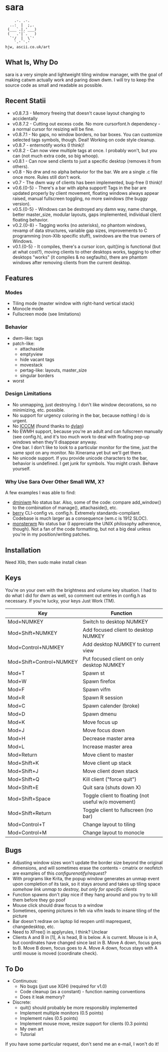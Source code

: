 sara
=====

        .-. .-.
      ..:  |  ;,.
     (___`.|.'___)
     (   .'|`.   )
      `'/  |  \`'
        `-' `-'                                                                    hjw, ascii.co.uk/art

What Is, Why Do
-------
sara is a very simple and lightweight tiling window manager, with the goal of making catwm actually work and paring down dwm. I will try to keep the source code as small and readable as possible.

Recent Statii
------
 * v0.8.7.3	- Memory freeing that doesn't cause layout changing to accidentally
 * v0.8.7.2	- Cutting out excess code. No more cursorfont.h dependency - a normal cursor for resizing will be fine.
 * v0.8.7.1	- No gaps, no window borders, no bar boxes. You can customize selected tags symbols, though. Deal! Working on code style cleanup.
 * v0.8.7	- enternotify works (I think)!
 * v0.8.2	- Can now view multiple tags at once. I probably won't, but you can (not much extra code, so big whoop).
 * v0.8.1	- Can now send clients to just a specific desktop (removes it from others).
 * v0.8		- No drw and no alpha behavior for the bar. We are a single .c file once more. Rules still don't work.
 * v0.7		- The dwm way of clients has been implemented, bug-free (I think)!
 * v0.6.{0-5}	- There's a bar with alpha support! Tags in the bar are updated properly by client movement, floating windows always appear raised, manual fullscreen toggling, no more swindows (the buggy version).
 * v0.5.{0-5}	- Windows can be destroyed any damn way, name change, better master_size, modular layouts, gaps implemented, individual client floating behavior.
 * v0.2.{0-8}	- Tagging works (no asterisks), no phantom windows, revamp of data structures, variable gap sizes, improvements to C programming (non-Xlib specific stuff), swindows are the true owners of Windows.
 * v0.1.{0-5}	- It compiles, there's a cursor icon, quit()ing is functional (but at what cost?), moving clients to other desktops works, tagging to other desktops "works" (it compiles & no segfaults), there are phantom windows after removing clients from the current desktop.

Features
-----

### Modes

* Tiling mode (master window with right-hand vertical stack)
* Monocle mode
* Fullscreen mode (see limitations)

### Behavior

* dwm-like: tags
* patch-like:
	* attachaside
	* emptyview
	* hide vacant tags
	* movestack
	* pertag-like: layouts, master_size
	* singular borders
* worst

### Design Limitations

* No unmapping, just destroying. I don't like window decorations, so no minimizing, etc. possible.
* No support for urgency coloring in the bar, because nothing I do is urgent.
* No [ICCCM](https://web.archive.org/web/20190617214524/https://raw.githubusercontent.com/kfish/xsel/1a1c5edf0dc129055f7764c666da2dd468df6016/rant.txt) (found thanks to [dylan](https://github.com/dylanaraps/sowm))
* No EWMH support, because you're an adult and can fullscreen manually (see config.h), and it's too much work to deal with floating pop-up windows when they'll disappear anyway.
* One bar. I don't like to look to a particular monitor for the time, just the same spot on any monitor. No Xinerama yet but we'll get there.
* No unicode support. If you provide unicode characters to the bar, behavior is undefined. I get junk for symbols. You might crash. Behave yourself.

### Why Use Sara Over Other Small WM, X?

A few examples I was able to find:

* [dminiwm](https://github.com/moetunes/dminiwm) No status bar. Also, some of the code: compare add\_window() to the combination of manage(), attachaside(), etc.
* [berry](https://github.com/JLErvin/berry) CLI-config vs. config.h. Extremely standards-compliant. Codebase is much larger as a consequence (wm.c is 1912 SLOC).
* [monsterwm](https://github.com/c00kiemon5ter/monsterwm) No status bar (I appreciate the UNIX philosophy adherence, though). Not a fan of the code formatting, but not a big deal unless you're in my position/writing patches.

Installation
------------
Need Xlib, then sudo make install clean

Keys
------------
You're on your own with the brightness and volume key situation. I had to do what I did for dwm as well, so comment out entries in config.h as necessary. If you're lucky, your keys Just Work (TM).

| Key				| Function 						|
| -----------------------------	| -----------------------------------------------------	|
| Mod+NUMKEY			| Switch to desktop NUMKEY				|
| Mod+Shift+NUMKEY		| Add focused client to desktop NUMKEY			|
| Mod+Control+NUMKEY		| Add desktop NUMKEY to current view			|
| Mod+Shift+Control+NUMKEY	| Put focused client on only desktop NUMKEY		|
| Mod+T				| Spawn st						|
| Mod+W				| Spawn firefox						|
| Mod+F				| Spawn vifm						|
| Mod+R				| Spawn R session					|
| Mod+C				| Spawn calender (broke)				|
| Mod+D				| Spawn dmenu						|
| Mod+K				| Move focus up						|
| Mod+J				| Move focus down					|
| Mod+H				| Decrease master area					|
| Mod+L				| Increase master area					|
| Mod+Return			| Move client to master					|
| Mod+Shift+K			| Move client up stack					|
| Mod+Shift+J			| Move client down stack				|
| Mod+Shift+Q			| Kill client ("force quit")				|
| Mod+Shift+E			| Quit sara (shuts down X)				|
| Mod+Shift+Space		| Toggle client to floating (not useful w/o movement)	|
| Mod+Shift+Return		| Toggle client to fullscreen (no bar)			|
| Mod+Control+T			| Change layout to tiling				|
| Mod+Control+M			| Change layout to monocle				|

Bugs
----
 * Adjusting window sizes won't update the border size beyond the original dimensions, and will sometimes erase the contents - cmatrix or neofetch are examples of this _configurenotify/request?_
 * With programs like Krita, the popup window generates an unmap event upon completion of its task, so it stays around and takes up tiling space _somehow link unmap to destroy, but only for specific clients_
 * Function spawns don't play nice if they hang around and you try to kill them before they go poof
 * Mouse click should draw focus to a window
 * Sometimes, opening pictures in feh via vifm leads to insane tiling of the picture
 * Bar doesn't redraw on laptop lid reopen until maprequest, changedesktop, etc.
 * Need to XFree() in applyrules, I think? Unclear
 * Clients A and B in [1], A is head, B is below. A is current. Mouse is in A, but coordinates have changed since last in B. Move A down, focus goes to B. Move B down, focus goes to A. Move A down, focus stays with A until mouse is moved (coordinate check).

To Do
----
 * Continuous:
   * No bugs (just use XGH) (required for v1.0)
   * Code cleanup (as a constant) - function naming conventions
   * Does it leak memory?
 * Discrete:
   * quit() should probably be more responsibly implemented
   * Implement multiple monitors (0.5 points)
   * Implement rules (0.5 points)
   * Implement mouse move, resize support for clients (0.3 points)
   * My own art
   * Tutorial

If you have some particular request, don't send me an e-mail, I won't do it!
